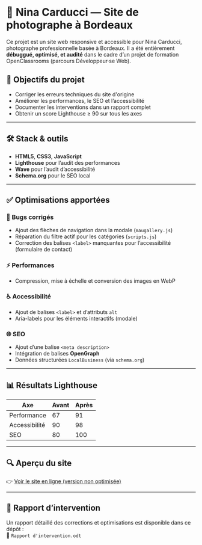 # 📸 Nina Carducci — Site de photographe à Bordeaux

Ce projet est un site web responsive et accessible pour Nina Carducci, photographe professionnelle basée à Bordeaux. Il a été entièrement **débuggué, optimisé, et audité** dans le cadre d’un projet de formation OpenClassrooms (parcours Développeur·se Web).

## 🚀 Objectifs du projet

- Corriger les erreurs techniques du site d'origine
- Améliorer les performances, le SEO et l’accessibilité
- Documenter les interventions dans un rapport complet
- Obtenir un score Lighthouse ≥ 90 sur tous les axes

---

## 🛠️ Stack & outils

- **HTML5**, **CSS3**, **JavaScript**
- **Lighthouse** pour l’audit des performances
- **Wave** pour l’audit d’accessibilité
- **Schema.org** pour le SEO local

---

## ✅ Optimisations apportées

### 🔧 Bugs corrigés

- Ajout des flèches de navigation dans la modale (`maugallery.js`)
- Réparation du filtre actif pour les catégories (`scripts.js`)
- Correction des balises `<label>` manquantes pour l’accessibilité (formulaire de contact)

### ⚡ Performances

- Compression, mise à échelle et conversion des images en WebP

### ♿ Accessibilité

- Ajout de balises `<label>` et d’attributs `alt`
- Aria-labels pour les éléments interactifs (modale)

### 🌐 SEO

- Ajout d’une balise `<meta description>`
- Intégration de balises **OpenGraph**
- Données structurées `LocalBusiness` (via `schema.org`)
  
---

## 📊 Résultats Lighthouse

| Axe              | Avant | Après |
|------------------|-------|-------|
| Performance      | 67    | 91    |
| Accessibilité    | 90    | 98    |
| SEO              | 80    | 100   |

---

## 🔍 Aperçu du site

👉 [Voir le site en ligne (version non optimisée)](https://nina-carducci.github.io/)

---

## 📄 Rapport d’intervention

Un rapport détaillé des corrections et optimisations est disponible dans ce dépôt :  
📎 `Rapport d'intervention.odt`
